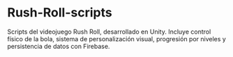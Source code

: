 # Rush-Roll-scripts
Scripts del videojuego Rush Roll, desarrollado en Unity. Incluye control físico de la bola, sistema de personalización visual, progresión por niveles y persistencia de datos con Firebase.

